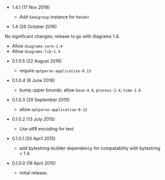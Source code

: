 * 1.4.1 (17 Nov 2018)

  - Add `Semigroup` instance for `Render`

* 1.4 (26 October 2016)

No significant changes; release to go with diagrams 1.4.

  - Allow `diagrams-core-1.4`
  - Allow `diagrams-lib-1.4`

* 0.1.0.5 (22 August 2016)

  - require `optparse-applicative-0.13`

* 0.1.0.4 (8 June 2016)

  - bump upper bounds: allow `base-4.9`, `process-1.4`, `time-1.6`

* 0.1.0.3 (29 September 2015)

  - allow `optparse-applicative-0.12`

* 0.1.0.2 (13 July 2015)

  - Use utf8 encoding for text.

* 0.1.0.1 (20 April 2015)

  - add bytestring-builder dependency for compatability with bytestring
    < 1.4

* 0.1.0.0 (19 April 2015)

  - initial release.
